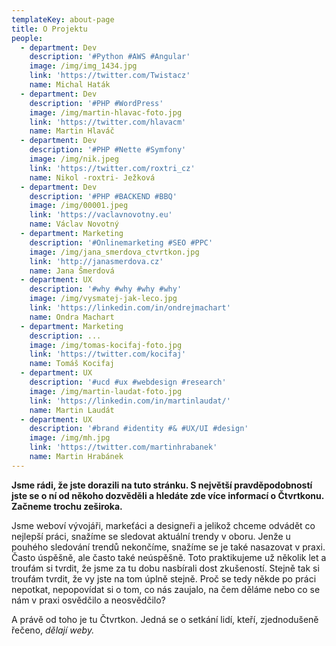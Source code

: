 ```yaml
---
templateKey: about-page
title: O Projektu
people:
  - department: Dev
    description: '#Python #AWS #Angular'
    image: /img/img_1434.jpg
    link: 'https://twitter.com/Twistacz'
    name: Michal Haták
  - department: Dev
    description: '#PHP #WordPress'
    image: /img/martin-hlavac-foto.jpg
    link: 'https://twitter.com/hlavacm'
    name: Martin Hlaváč
  - department: Dev
    description: '#PHP #Nette #Symfony'
    image: /img/nik.jpeg
    link: 'https://twitter.com/roxtri_cz'
    name: Nikol -roxtri- Ježková
  - department: Dev
    description: '#PHP #BACKEND #BBQ'
    image: /img/00001.jpeg
    link: 'https://vaclavnovotny.eu'
    name: Václav Novotný
  - department: Marketing
    description: '#Onlinemarketing #SEO #PPC'
    image: /img/jana_smerdova_ctvrtkon.jpg
    link: 'http://janasmerdova.cz'
    name: Jana Šmerdová
  - department: UX
    description: '#why #why #why #why'
    image: /img/vysmatej-jak-leco.jpg
    link: 'https://linkedin.com/in/ondrejmachart'
    name: Ondra Machart
  - department: Marketing
    description: ...
    image: /img/tomas-kocifaj-foto.jpg
    link: 'https://twitter.com/kocifaj'
    name: Tomáš Kocifaj
  - department: UX
    description: '#ucd #ux #webdesign #research'
    image: /img/martin-laudat-foto.jpg
    link: 'https://linkedin.com/in/martinlaudat/'
    name: Martin Laudát
  - department: UX
    description: '#brand #identity #& #UX/UI #design'
    image: /img/mh.jpg
    link: 'https://twitter.com/martinhrabanek'
    name: Martin Hrabánek
---
```

**Jsme rádi, že jste dorazili na tuto stránku. S největší pravděpodobností jste se o ní od někoho dozvěděli a hledáte zde více informací o Čtvrtkonu. Začneme trochu zeširoka.**

Jsme weboví vývojáři, markeťáci a designeři a jelikož chceme odvádět co nejlepší práci, snažíme se sledovat aktuální trendy v oboru. Jenže u pouhého sledování trendů nekončíme, snažíme se je také nasazovat v praxi. Často úspěšně, ale často také neúspěšně. Toto praktikujeme už několik let a troufám si tvrdit, že jsme za tu dobu nasbírali dost zkušeností. Stejně tak si troufám tvrdit, že vy jste na tom úplně stejně. Proč se tedy někde po práci nepotkat, nepopovídat si o tom, co nás zaujalo, na čem děláme nebo co se nám v praxi osvědčilo a neosvědčilo?

A právě od toho je tu Čtvrtkon. Jedná se o setkání lidí, kteří, zjednodušeně řečeno, _dělají weby._
